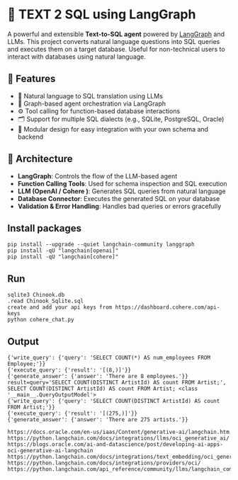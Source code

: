 # 🧠 TEXT 2 SQL using LangGraph

A powerful and extensible **Text-to-SQL agent** powered by [LangGraph](https://docs.langgraph.dev) and LLMs. This project converts natural language questions into SQL queries and executes them on a target database. Useful for non-technical users to interact with databases using natural language.

## 🔧 Features

- 💬 Natural language to SQL translation using LLMs
- 🧠 Graph-based agent orchestration via LangGraph
- ⚙️ Tool calling for function-based database interactions
- 🗂️ Support for multiple SQL dialects (e.g., SQLite, PostgreSQL, Oracle)
- 🔌 Modular design for easy integration with your own schema and backend

## 📐 Architecture

- **LangGraph**: Controls the flow of the LLM-based agent
- **Function Calling Tools**: Used for schema inspection and SQL execution
- **LLM (OpenAI / Cohere )**: Generates SQL queries from natural language
- **Database Connector**: Executes the generated SQL on your database
- **Validation & Error Handling**: Handles bad queries or errors gracefully

## Install packages
```shell
pip install --upgrade --quiet langchain-community langgraph
pip install -qU "langchain[openai]"
pip install -qU "langchain[cohere]"
```

## Run
```shell
sqlite3 Chinook.db
.read Chinook_Sqlite.sql
create and add your api keys from https://dashboard.cohere.com/api-keys
python cohere_chat.py
```

## Output
```shell
{'write_query': {'query': 'SELECT COUNT(*) AS num_employees FROM Employee;'}}
{'execute_query': {'result': '[(8,)]'}}
{'generate_answer': {'answer': 'There are 8 employees.'}}
result=query='SELECT COUNT(DISTINCT ArtistId) AS count FROM Artist;', SELECT COUNT(DISTINCT ArtistId) AS count FROM Artist; <class '__main__.QueryOutputModel'>
{'write_query': {'query': 'SELECT COUNT(DISTINCT ArtistId) AS count FROM Artist;'}}
{'execute_query': {'result': '[(275,)]'}}
{'generate_answer': {'answer': 'There are 275 artists.'}}
```

```Links
https://docs.oracle.com/en-us/iaas/Content/generative-ai/langchain.htm
https://python.langchain.com/docs/integrations/llms/oci_generative_ai/
https://blogs.oracle.com/ai-and-datascience/post/developing-ai-apps-oci-generative-ai-langchain
https://python.langchain.com/docs/integrations/text_embedding/oci_generative_ai/
https://python.langchain.com/docs/integrations/providers/oci/
https://python.langchain.com/api_reference/community/llms/langchain_community.llms.oci_generative_ai.OCIGenAI.html
```


